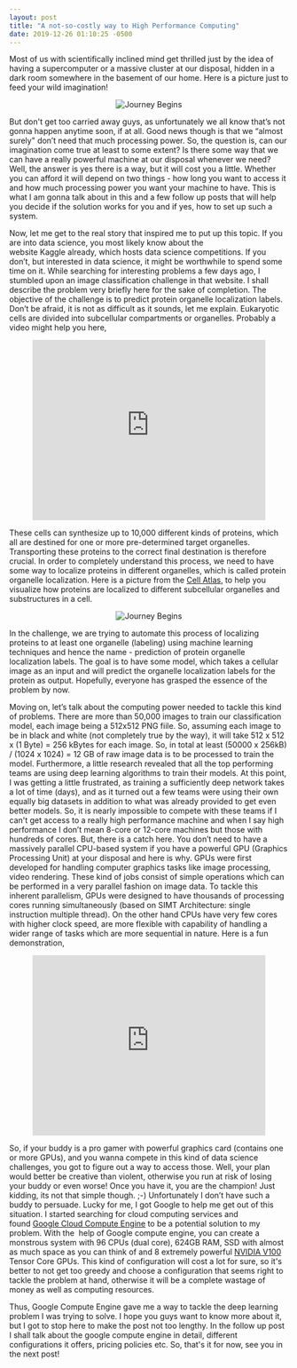 ```yaml
---
layout: post
title: "A not-so-costly way to High Performance Computing"
date: 2019-12-26 01:10:25 -0500
---
```


Most of us with scientifically inclined mind get thrilled just by the idea of having a supercomputer or a massive cluster at our disposal, hidden in a dark room somewhere in the basement of our home. Here is a picture just to feed your wild imagination! <!--more-->

<p align="center"><img src="{{site.baseurl}}/assets/post2-hightech.jpg" alt="Journey Begins" style="float:center"></p>

But don't get too carried away guys, as unfortunately we all know that’s not gonna happen anytime soon, if at all. Good news though is that we “almost surely" don’t need that much processing power. So, the question is, can our imagination come true at least to some extent? Is there some way that we can have a really powerful machine at our disposal whenever we need? Well, the answer is yes there is a way, but it will cost you a little. Whether you can afford it will depend on two things - how long you want to access it and how much processing power you want your machine to have. This is what I am gonna talk about in this and a few follow up posts that will help you decide if the solution works for you and if yes, how to set up such a system.

Now, let me get to the real story that inspired me to put up this topic. If you are into data science, you most likely know about the website Kaggle already, which hosts data science competitions. If you don’t, but interested in data science, it might be worthwhile to spend some time on it. While searching for interesting problems a few days ago, I stumbled upon an image classification challenge in that website. I shall describe the problem very briefly here for the sake of completion. The objective of the challenge is to predict protein organelle localization labels. Don’t be afraid, it is not as difficult as it sounds, let me explain. Eukaryotic cells are divided into subcellular compartments or organelles. Probably a video might help you here,

<p align="center"><iframe width="420" height="325" src="https://www.youtube.com/embed/P4gz6DrZOOI" frameborder="0" allow="accelerometer; autoplay; encrypted-media; gyroscope; picture-in-picture" allowfullscreen></iframe></p>

These cells can synthesize up to 10,000 different kinds of proteins, which all are destined for one or more pre-determined target organelles. Transporting these proteins to the correct final destination is therefore crucial. In order to completely understand this process, we need to have some way to localize proteins in different organelles, which is called protein organelle localization. Here is a picture from the [Cell Atlas](https://www.proteinatlas.org/humanproteome/cell), to help you visualize how proteins are localized to different subcellular organelles and substructures in a cell.

<p align="center"><img src="{{site.baseurl}}/assets/post2-cell.jpg" alt="Journey Begins" style="float:center"></p>

In the challenge, we are trying to automate this process of localizing proteins to at least one organelle (labeling) using machine learning techniques and hence the name - prediction of protein organelle localization labels. The goal is to have some model, which takes a cellular image as an input and will predict the organelle localization labels for the protein as output. Hopefully, everyone has grasped the essence of the problem by now.

Moving on, let’s talk about the computing power needed to tackle this kind of problems. There are more than 50,000 images to train our classification model, each image being a 512x512 PNG fiile. So, assuming each image to be in black and white (not completely true by the way), it will take 512 x 512 x (1 Byte) = 256 kBytes for each image. So, in total at least (50000 x 256kB) / (1024 x 1024) = 12 GB of raw image data is to be processed to train the model. Furthermore, a little research revealed that all the top performing teams are using deep learning algorithms to train their models. At this point, I was getting a little frustrated, as training a sufficiently deep network takes a lot of time (days), and as it turned out a few teams were using their own equally big datasets in addition to what was already provided to get even better models. So, it is nearly impossible to compete with these teams if I can't get access to a really high performance machine and when I say high performance I don’t mean 8-core or 12-core machines but those with hundreds of cores. But, there is a catch here. You don’t need to have a massively parallel CPU-based system if you have a powerful GPU (Graphics Processing Unit) at your disposal and here is why. GPUs were first developed for handling computer graphics tasks like image processing, video rendering. These kind of jobs consist of simple operations which can be performed in a very parallel fashion on image data. To tackle this inherent parallelism, GPUs were designed to have thousands of processing cores running simultaneously (based on SIMT Architecture: single instruction multiple thread). On the other hand CPUs have very few cores with higher clock speed, are more flexible with capability of handling a wider range of tasks which are more sequential in nature. Here is a fun demonstration,

<p align="center"><iframe width="420" height="325" src="https://www.youtube.com/embed/mwDPb3T8bOQ" frameborder="0" allow="accelerometer; autoplay; encrypted-media; gyroscope; picture-in-picture" allowfullscreen></iframe></p>

So, if your buddy is a pro gamer with powerful graphics card (contains one or more GPUs), and you wanna compete in this kind of data science challenges, you got to figure out a way to access those. Well, your plan would better be creative than violent, otherwise you run at risk of losing your buddy or even worse! Once you have it, you are the champion! Just kidding, its not that simple though. ;-) Unfortunately I don’t have such a buddy to persuade. Lucky for me, I got Google to help me get out of this situation. I started searching for cloud computing services and found [Google Cloud Compute Engine](https://cloud.google.com/compute/) to be a potential solution to my problem. With the  help of Google compute engine, you can create a monstrous system with 96 CPUs (dual core), 624GB RAM, SSD with almost as much space as you can think of and 8 extremely powerful [NVIDIA V100](https://www.nvidia.com/en-us/data-center/tesla-v100/) Tensor Core GPUs. This kind of configuration will cost a lot for sure, so it's better to not get too greedy and choose a configuration that seems right to tackle the problem at hand, otherwise it will be a complete wastage of money as well as computing resources.

Thus, Google Compute Engine gave me a way to tackle the deep learning problem I was trying to solve. I hope you guys want to know more about it, but I got to stop here to make the post not too lengthy. In the follow up post I shall talk about the google compute engine in detail, different configurations it offers, pricing policies etc. So, that's it for now, see you in the next post!